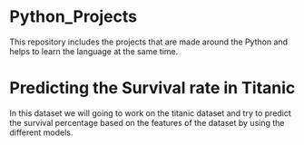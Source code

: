 # Python_Projects
This repository includes the projects that are made around the Python and helps to learn the language at the same time.
# Predicting the Survival rate in Titanic
In this dataset we will going to work on the titanic dataset and try to predict the survival percentage based on the features of the dataset by using the different models.
